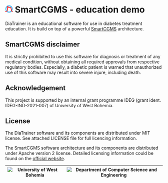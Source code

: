 # <img src="Misc/SmartCGMS-small.png?raw=true" width="24" height="24" /> SmartCGMS - education demo

DiaTrainer is an educational software for use in diabetes treatment education. It is build on top of a powerful [SmartCGMS](https://diabetes.zcu.cz/smartcgms) architecture.

##  SmartCGMS disclaimer

It is strictly prohibited to use this software for diagnosis or treatment of any medical condition, without obtaining all required approvals from respective regulatory bodies. Especially, a diabetic patient is warned that unauthorized use of this software may result into severe injure, including death.

## Acknowledgement

This project is supported by an internal grant programme IDEG (grant ident. IDEG-IND-2021-007) of University of West Bohemia.

## License

The DiaTrainer software and its components are distributed under MIT license. See attached LICENSE file for full licencing information.

The SmartCGMS software architecture and its components are distributed under Apache version 2 license. Detailed licensing information could be found on the [official website](https://diabetes.zcu.cz/smartcgms).


|![University of West Bohemia](https://www.zcu.cz/en/assets/logo.svg)|![Department of Computer Science and Engineering](https://www.kiv.zcu.cz/site/documents/verejne/katedra/dokumenty/dcse-logo-barevne.png)|
|--|--|
